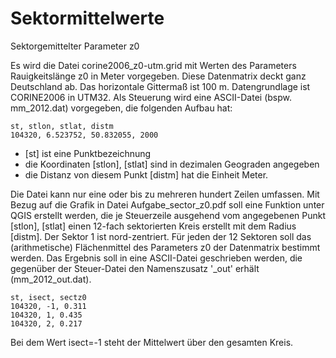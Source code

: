 Sektormittelwerte
=================

Sektorgemittelter Parameter z0

Es wird die Datei corine2006_z0-utm.grid mit Werten des Parameters Rauigkeitslänge z0 in Meter vorgegeben. Diese Datenmatrix deckt ganz Deutschland ab. Das horizontale Gittermaß ist 100 m. Datengrundlage ist CORINE2006 in UTM32. Als Steuerung wird eine ASCII-Datei (bspw. mm_2012.dat) vorgegeben, die folgenden Aufbau hat:


	st, stlon, stlat, distm
	104320, 6.523752, 50.832055, 2000


* [st] ist eine Punktbezeichnung
* die Koordinaten [stlon], [stlat] sind in dezimalen Geograden angegeben
* die Distanz von diesem Punkt [distm] hat die Einheit Meter. 

Die Datei kann nur eine oder bis zu mehreren hundert Zeilen umfassen. Mit Bezug auf die Grafik in Datei Aufgabe_sector_z0.pdf soll eine Funktion unter QGIS erstellt werden, die je Steuerzeile ausgehend vom angegebenen Punkt [stlon], [stlat] einen 12-fach sektorierten Kreis erstellt mit dem Radius [distm]. Der Sektor 1 ist nord-zentriert. Für jeden der 12 Sektoren soll das (arithmetische) Flächenmittel des Parameters z0 der Datenmatrix bestimmt werden. Das Ergebnis soll in eine ASCII-Datei geschrieben werden, die gegenüber der Steuer-Datei den Namenszusatz '_out' erhält (mm_2012_out.dat).


	st, isect, sectz0
	104320, -1, 0.311
	104320, 1, 0.435
	104320, 2, 0.217

Bei dem Wert isect=-1 steht der Mittelwert über den gesamten Kreis.
